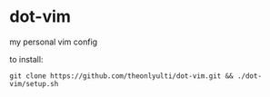 dot-vim
=======

my personal vim config

to install:

```
git clone https://github.com/theonlyulti/dot-vim.git && ./dot-vim/setup.sh
```

